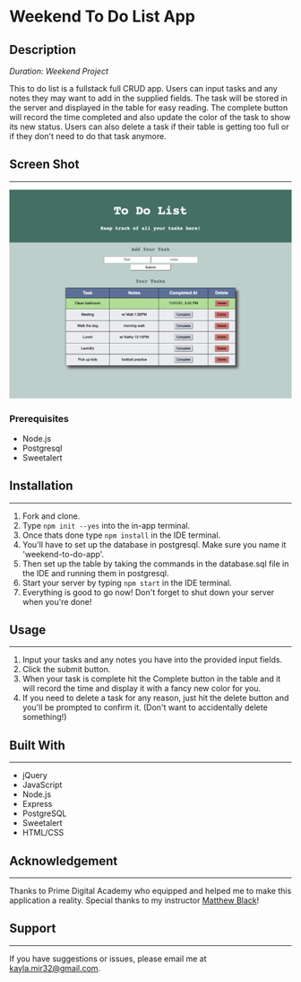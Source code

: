 # Weekend To Do List App

## Description

*Duration: Weekend Project*

This to do list is a fullstack full CRUD app. Users can input tasks and any notes they may want to add in the supplied fields. The task will be stored in the server and displayed in the table for easy reading. The complete button will record the time completed and also update the color of the task to show its new status. Users can also delete a task if their table is getting too full or if they don't need to do that task anymore.

## Screen Shot
___

![Screenshot](to-do-list.png)

### Prerequisites

- Node.js
- Postgresql
- Sweetalert

## Installation
___

1. Fork and clone.
2. Type ```npm init --yes``` into the in-app terminal.
3. Once thats done type ```npm install``` in the IDE terminal.
4. You'll have to set up the database in postgresql. Make sure you name it 'weekend-to-do-app'.
5. Then set up the table by taking the commands in the database.sql file in the IDE and running them in postgresql.
6. Start your server by typing ```npm start``` in the IDE terminal.
7. Everything is good to go now! Don't forget to shut down your server when you're done!

## Usage
___

1. Input your tasks and any notes you have into the provided input fields.
2. Click the submit button.
3. When your task is complete hit the Complete button in the table and it will record the time and display it with a fancy new color for you.
4. If you need to delete a task for any reason, just hit the delete button and you'll be prompted to confirm it. (Don't want to accidentally delete something!)

## Built With
___

- jQuery
- JavaScript
- Node.js
- Express
- PostgreSQL
- Sweetalert
- HTML/CSS

## Acknowledgement
___

Thanks to Prime Digital Academy who equipped and helped me to make this application a reality. Special thanks to my instructor [Matthew Black](https://github.com/matthew-black)!

## Support
___

If you have suggestions or issues, please email me at [kayla.mir32@gmail.com](mailto:kayla.mir32@gmail.com).  